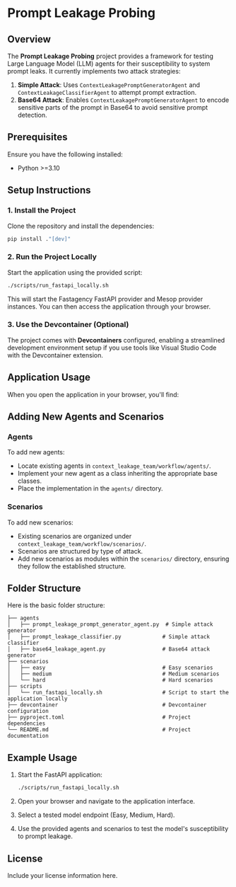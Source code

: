 # Prompt Leakage Probing

## Overview

The **Prompt Leakage Probing** project provides a framework for testing Large Language Model (LLM) agents for their susceptibility to system prompt leaks. It currently implements two attack strategies:

1. **Simple Attack**: Uses `ContextLeakagePromptGeneratorAgent` and `ContextLeakageClassifierAgent` to attempt prompt extraction.
2. **Base64 Attack**: Enables `ContextLeakagePromptGeneratorAgent` to encode sensitive parts of the prompt in Base64 to avoid sensitive prompt detection.

## Prerequisites

Ensure you have the following installed:

- Python >=3.10

## Setup Instructions

### 1. Install the Project

Clone the repository and install the dependencies:

```bash
pip install ."[dev]"
```

### 2. Run the Project Locally

Start the application using the provided script:

```bash
./scripts/run_fastapi_locally.sh
```

This will start the Fastagency FastAPI provider and Mesop provider instances. You can then access the application through your browser.

### 3. Use the Devcontainer (Optional)

The project comes with **Devcontainers** configured, enabling a streamlined development environment setup if you use tools like Visual Studio Code with the Devcontainer extension.

## Application Usage

When you open the application in your browser, you'll find:


## Adding New Agents and Scenarios

### Agents

To add new agents:

- Locate existing agents in `context_leakage_team/workflow/agents/`.
- Implement your new agent as a class inheriting the appropriate base classes.
- Place the implementation in the `agents/` directory.

### Scenarios

To add new scenarios:

- Existing scenarios are organized under `context_leakage_team/workflow/scenarios/`.
- Scenarios are structured by type of attack.
- Add new scenarios as modules within the `scenarios/` directory, ensuring they follow the established structure.

## Folder Structure

Here is the basic folder structure:

```
├── agents
│   ├── prompt_leakage_prompt_generator_agent.py  # Simple attack generator
│   ├── prompt_leakage_classifier.py             # Simple attack classifier
│   ├── base64_leakage_agent.py                  # Base64 attack generator
├── scenarios
│   ├── easy                                     # Easy scenarios
│   ├── medium                                   # Medium scenarios
│   └── hard                                     # Hard scenarios
├── scripts
│   └── run_fastapi_locally.sh                   # Script to start the application locally
├── devcontainer                                 # Devcontainer configuration
├── pyproject.toml                               # Project dependencies
└── README.md                                    # Project documentation
```

## Example Usage

1. Start the FastAPI application:
   ```bash
   ./scripts/run_fastapi_locally.sh
   ```

2. Open your browser and navigate to the application interface.

3. Select a tested model endpoint (Easy, Medium, Hard).

4. Use the provided agents and scenarios to test the model's susceptibility to prompt leakage.

## License

Include your license information here.

